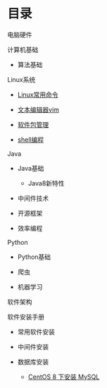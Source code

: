 # 目录

电脑硬件

计算机基础

- 算法基础

Linux系统

- [Linux常用命令]()

- [文本编辑器vim]()
- [软件包管理]()
- [shell编程](Linux系统/shell编程.md)

Java

- Java基础
  - Java8新特性

- 中间件技术

- 开源框架

- 效率编程

Python

- Python基础

- 爬虫

- 机器学习

软件架构

软件安装手册

- 常用软件安装

- 中间件安装

- 数据库安装
  - [CentOS 8 下安装 MySQL](软件安装手册/数据库安装/CentOS8下MySQL安装手册.md)
